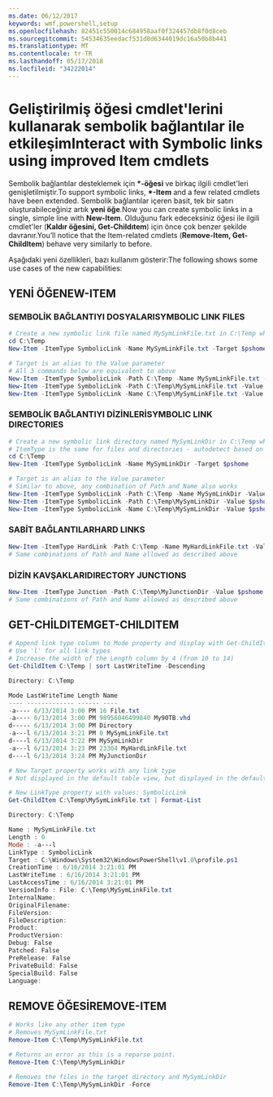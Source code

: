 ```yaml
---
ms.date: 06/12/2017
keywords: wmf,powershell,setup
ms.openlocfilehash: 82451c550014c684958aaf0f324457db8f0d8ceb
ms.sourcegitcommit: 54534635eedacf531d8d6344019dc16a50b8b441
ms.translationtype: MT
ms.contentlocale: tr-TR
ms.lasthandoff: 05/17/2018
ms.locfileid: "34222014"
---
```

# <a name="interact-with-symbolic-links-using-improved-item-cmdlets"></a><span data-ttu-id="a6e43-102">Geliştirilmiş öğesi cmdlet'lerini kullanarak sembolik bağlantılar ile etkileşim</span><span class="sxs-lookup"><span data-stu-id="a6e43-102">Interact with Symbolic links using improved Item cmdlets</span></span>

<span data-ttu-id="a6e43-103">Sembolik bağlantılar desteklemek için  **\*-öğesi** ve birkaç ilgili cmdlet'leri genişletilmiştir.</span><span class="sxs-lookup"><span data-stu-id="a6e43-103">To support symbolic links, **\*-Item** and a few related cmdlets have been extended.</span></span> <span data-ttu-id="a6e43-104">Sembolik bağlantılar içeren basit, tek bir satırı oluşturabileceğiniz artık **yeni öğe**.</span><span class="sxs-lookup"><span data-stu-id="a6e43-104">Now you can create symbolic links in a single, simple line with **New-Item**.</span></span> <span data-ttu-id="a6e43-105">Olduğunu fark edeceksiniz öğesi ile ilgili cmdlet'ler (**Kaldır öğesini, Get-Childıtem**) için önce çok benzer şekilde davranır.</span><span class="sxs-lookup"><span data-stu-id="a6e43-105">You’ll notice that the Item-related cmdlets (**Remove-Item, Get-ChildItem**) behave very similarly to before.</span></span>

<span data-ttu-id="a6e43-106">Aşağıdaki yeni özellikleri, bazı kullanım gösterir:</span><span class="sxs-lookup"><span data-stu-id="a6e43-106">The following shows some use cases of the new capabilities:</span></span>

## <a name="new-item"></a><span data-ttu-id="a6e43-107">YENİ ÖĞE</span><span class="sxs-lookup"><span data-stu-id="a6e43-107">NEW-ITEM</span></span>

### <a name="symbolic-link-files"></a><span data-ttu-id="a6e43-108">SEMBOLİK BAĞLANTIYI DOSYALARI</span><span class="sxs-lookup"><span data-stu-id="a6e43-108">SYMBOLIC LINK FILES</span></span>

```powershell
# Create a new symbolic link file named MySymLinkFile.txt in C:\Temp which links to $pshome\profile.ps1
cd C:\Temp
New-Item -ItemType SymbolicLink -Name MySymLinkFile.txt -Target $pshome\profile.ps1

# Target is an alias to the Value parameter
# All 3 commands below are equivalent to above
New-Item -ItemType SymbolicLink -Path C:\Temp -Name MySymLinkFile.txt -Value $pshome\profile.ps1
New-Item -ItemType SymbolicLink -Path C:\Temp\MySymLinkFile.txt -Value $pshome\profile.ps1
New-Item -ItemType SymbolicLink -Name C:\Temp\MySymLinkFile.txt -Value $pshome\profile.ps1
```

### <a name="symbolic-link-directories"></a><span data-ttu-id="a6e43-109">SEMBOLİK BAĞLANTIYI DİZİNLERİ</span><span class="sxs-lookup"><span data-stu-id="a6e43-109">SYMBOLIC LINK DIRECTORIES</span></span>

```powershell
# Create a new symbolic link directory named MySymLinkDir in C:\Temp which links to the $pshome folder
# ItemType is the same for files and directories - autodetect based on specified target
cd C:\Temp
New-Item -ItemType SymbolicLink -Name MySymLinkDir -Target $pshome

# Target is an alias to the Value parameter
# Similar to above, any combination of Path and Name also works
New-Item -ItemType SymbolicLink -Path C:\Temp -Name MySymLinkDir -Value $pshome
New-Item -ItemType SymbolicLink -Path C:\Temp\MySymLinkDir -Value $pshome
New-Item -ItemType SymbolicLink -Name C:\Temp\MySymLinkDir -Value $pshome
```

### <a name="hard-links"></a><span data-ttu-id="a6e43-110">SABİT BAĞLANTILAR</span><span class="sxs-lookup"><span data-stu-id="a6e43-110">HARD LINKS</span></span>

```powershell
New-Item -ItemType HardLink -Path C:\Temp -Name MyHardLinkFile.txt -Value $pshome\profile.ps1
# Same combinations of Path and Name allowed as described above
```

### <a name="directory-junctions"></a><span data-ttu-id="a6e43-111">DİZİN KAVŞAKLARI</span><span class="sxs-lookup"><span data-stu-id="a6e43-111">DIRECTORY JUNCTIONS</span></span>

```powershell
New-Item -ItemType Junction -Path C:\Temp\MyJunctionDir -Value $pshome
# Same combinations of Path and Name allowed as described above
```

## <a name="get-childitem"></a><span data-ttu-id="a6e43-112">GET-CHİLDITEM</span><span class="sxs-lookup"><span data-stu-id="a6e43-112">GET-CHILDITEM</span></span>

```powershell
# Append link type column to Mode property and display with Get-ChildItem
# Use 'l' for all link types
# Increase the width of the Length column by 4 (from 10 to 14)
Get-ChildItem C:\Temp | sort LastWriteTime -Descending

Directory: C:\Temp

Mode LastWriteTime Length Name
---- ------------- ------ ----
-a---- 6/13/2014 3:00 PM 16 File.txt
-a---- 6/13/2014 3:00 PM 98956046499840 My90TB.vhd
d----- 6/13/2014 3:00 PM Directory
-a---l 6/13/2014 3:21 PM 0 MySymLinkFile.txt
d----l 6/13/2014 3:22 PM MySymLinkDir
-a---l 6/13/2014 3:23 PM 23304 MyHardLinkFile.txt
d----l 6/13/2014 3:24 PM MyJunctionDir

# New Target property works with any link type
# Not displayed in the default table view, but displayed in the default list view

# New LinkType property with values: SymbolicLink
Get-ChildItem C:\Temp\MySymLinkFile.txt | Format-List

Directory: C:\Temp

Name : MySymLinkFile.txt
Length : 0
Mode : -a---l
LinkType : SymbolicLink
Target : C:\Windows\System32\WindowsPowerShell\v1.0\profile.ps1
CreationTime : 6/16/2014 3:21:01 PM
LastWriteTime : 6/16/2014 3:21:01 PM
LastAccessTime : 6/16/2014 3:21:01 PM
VersionInfo : File: C:\Temp\MySymLinkFile.txt
InternalName:
OriginalFilename:
FileVersion:
FileDescription:
Product:
ProductVersion:
Debug: False
Patched: False
PreRelease: False
PrivateBuild: False
SpecialBuild: False
Language:
```

## <a name="remove-item"></a><span data-ttu-id="a6e43-113">REMOVE ÖĞESİ</span><span class="sxs-lookup"><span data-stu-id="a6e43-113">REMOVE-ITEM</span></span>

```powershell
# Works like any other item type
# Removes MySymLinkFile.txt
Remove-Item C:\Temp\MySymLinkFile.txt

# Returns an error as this is a reparse point.
Remove-Item C:\Temp\MySymLinkDir

# Removes the files in the target directory and MySymLinkDir
Remove-Item C:\Temp\MySymLinkDir -Force
```

